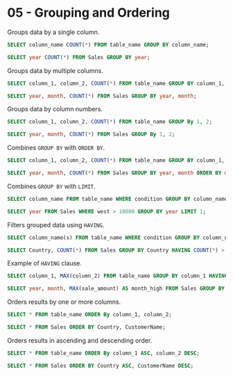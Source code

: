 # 05 - Grouping and Ordering

Groups data by a single column.

```sql
SELECT column_name COUNT(*) FROM table_name GROUP BY column_name;

SELECT year COUNT(*) FROM Sales GROUP BY year;
```

Groups data by multiple columns.

```sql
SELECT column_1, column_2, COUNT(*) FROM table_name GROUP BY column_1, column_2;

SELECT year, month, COUNT(*) FROM Sales GROUP BY year, month;
```

Groups data by column numbers.

```sql
SELECT column_1, column_2, COUNT(*) FROM table_name GROUP By 1, 2;

SELECT year, month, COUNT(*) FROM Sales GROUP By 1, 2;
```

Combines `GROUP BY` with `ORDER BY`.

```sql
SELECT column_1, column_2, COUNT(*) FROM table_name GROUP BY column_1, column_2 ORDER BY column_1, column_2;

SELECT year, month, COUNT(*) FROM Sales GROUP BY year, month ORDER BY month, year;
```

Combines `GROUP BY` with `LIMIT`.

```sql
SELECT column_name FROM table_name WHERE condition GROUP BY column_name LIMIT number;

SELECT year FROM Sales WHERE west > 10000 GROUP BY year LIMIT 1;
```

Filters grouped data using `HAVING`.

```sql
SELECT column_name(s) FROM table_name WHERE condition GROUP BY column_name(s) HAVING condition ORDER BY column_name(s);

SELECT Country, COUNT(*) FROM Sales GROUP BY Country HAVING COUNT(*) > 5;
```

Example of `HAVING` clause.

```sql
SELECT column_1, MAX(column_2) FROM table_name GROUP BY column_1 HAVING MAX(column_2) > value ORDER BY column_1;

SELECT year, month, MAX(sale_amount) AS month_high FROM Sales GROUP BY year, month HAVING MAX(sale_amount) > 400000 ORDER BY year, month;
```

Orders results by one or more columns.

```sql
SELECT * FROM table_name ORDER By column_1, column_2;

SELECT * FROM Sales ORDER BY Country, CustomerName;
```

Orders results in ascending and descending order.

```sql
SELECT * FROM table_name ORDER By column_1 ASC, column_2 DESC;

SELECT * FROM Sales ORDER BY Country ASC, CustomerName DESC;
```